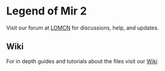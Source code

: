 # Legend of Mir 2

Visit our forum at [LOMCN](http://www.lomcn.org/forum/forumdisplay.php?633) for discussions, help, and updates.

## Wiki

For in depth guides and tutorials about the files visit our [Wiki](http://mir2wiki.com)

